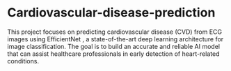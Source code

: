 # Cardiovascular-disease-prediction
This project focuses on predicting cardiovascular disease (CVD) from ECG images using EfficientNet , a state-of-the-art deep learning architecture for image classification. The goal is to build an accurate and reliable AI model that can assist healthcare professionals in early detection of heart-related conditions.
